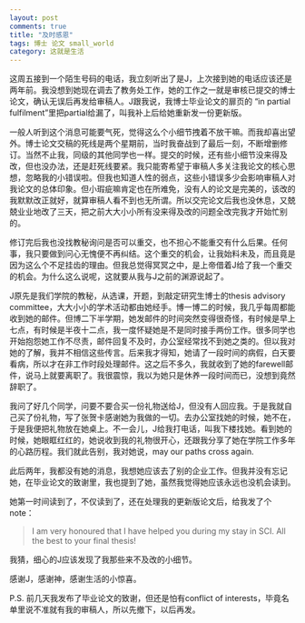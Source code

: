 ```yaml
---
layout: post
comments: true
title: "及时感恩"
tags: 博士 论文 small_world
category: 这就是生活
---
```


这周五接到一个陌生号码的电话，我立刻听出了是J，上次接到她的电话应该还是两年前。我没想到她现在调去了教务处工作，她的工作之一就是审核已提交的博士论文，确认无误后再发给审稿人。J跟我说，我博士毕业论文的扉页的 “in partial fulfilment”里把partial给漏了，叫我补上后给她重新发一份更新版。

一般人听到这个消息可能要气死，觉得这么个小细节拽着不放干嘛。而我却喜出望外。博士论文交稿的死线是两个星期前，当时我奋战到了最后一刻，不断增删修订。当然不止我，同级的其他同学也一样。提交的时候，还有些小细节没来得及改，但也没办法，还是赶死线要紧。我只能寄希望于审稿人多关注我论文的核心思想，忽略我的小错误啦。但我也知道人性的弱点，这些小错误多少会影响审稿人对我论文的总体印象。但小瑕疵嘛肯定也在所难免，没有人的论文是完美的，该改的我默默改正就好，就算审稿人看不到也无所谓。所以交完论文后我也没休息，又兢兢业业地改了三天，把之前大大小小所有没来得及改的问题全改完我才开始忙别的。

修订完后我也没找教秘询问是否可以重交，也不担心不能重交有什么后果。任何事，我只要做到问心无愧便不再纠结。这个重交的机会，让我始料未及，而且竟是因为这么个不足挂齿的理由。但我总觉得冥冥之中，是上帝借着J给了我一个重交的机会。为什么这么说呢，这就要从我与J之前的渊源说起了。

J原先是我们学院的教秘，从选课，开题，到敲定研究生博士的thesis advisory committee，大大小小的学术活动都由她经手。博一博二的时候，我几乎每周都能收到她的邮件。但博二下半学期，她发邮件的时间突然变得很奇怪，有时候是早上七点，有时候是半夜十二点，我一度怀疑她是不是同时接手两份工作。很多同学也开始抱怨她工作不尽责，邮件回复不及时，办公室经常找不到她之类的。但以我对她的了解，我并不相信这些传言。后来我才得知，她请了一段时间的病假，白天要看病，所以才在非工作时段处理邮件。这之后不多久，我就收到了她的farewell邮件，说马上就要离职了。我很震惊，我以为她只是休养一段时间而已，没想到竟然辞职了。

我问了好几个同学，问要不要合买一份礼物送给J，但没有人回应我。于是我就自己买了份礼物，写了张贺卡感谢她为我做的一切。去办公室找她的时候，她不在，于是我便把礼物放在她桌上。不一会儿，J给我打电话，叫我下楼找她。看到她的时候，她眼眶红红的，她说收到我的礼物很开心，还跟我分享了她在学院工作多年的心路历程。我们就此告别，我对她说，may our paths cross again.

此后两年，我都没有她的消息，我想她应该去了别的企业工作。但我并没有忘记她，在毕业论文的致谢里，我也提到了她，虽然我觉得她应该永远也没机会读到。

她第一时间读到了，不仅读到了，还在处理我的更新版论文后，给我发了个note：

> I am very honoured that I have helped you during my stay in SCI. All the best to your final thesis!

我猜，细心的J应该发现了我那些来不及改的小细节。

感谢J，感谢神，感谢生活的小惊喜。

P.S. 前几天我发布了毕业论文的致谢，但还是怕有conflict of interests，毕竟名单里说不准就有我的审稿人，所以先撤下，以后再发。











